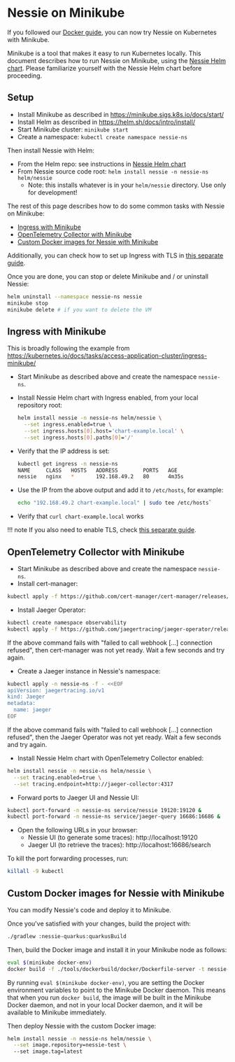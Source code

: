 # Nessie on Minikube

If you followed our [Docker guide](../try/docker.md), you can now try Nessie on Kubernetes with
Minikube.

Minikube is a tool that makes it easy to run Kubernetes locally. This document describes how to run
Nessie on Minikube, using the [Nessie Helm chart]. Please familiarize yourself with the Nessie Helm
chart before proceeding.

[Nessie Helm chart]: ../try/kubernetes.md

## Setup

* Install Minikube as described in https://minikube.sigs.k8s.io/docs/start/
* Install Helm as described in https://helm.sh/docs/intro/install/
* Start Minikube cluster: `minikube start`
* Create a namespace: `kubectl create namespace nessie-ns`

Then install Nessie with Helm:

* From the Helm repo: see instructions in [Nessie Helm chart]
* From Nessie source code root: `helm install nessie -n nessie-ns helm/nessie`
  * Note: this installs whatever is in your `helm/nessie` directory. Use only for development!

The rest of this page describes how to do some common tasks with Nessie on Minikube:

* [Ingress with Minikube](#ingress-with-minikube)
* [OpenTelemetry Collector with Minikube](#opentelemetry-collector-with-minikube)
* [Custom Docker images for Nessie with Minikube](#custom-docker-images-for-nessie-with-minikube)

Additionally, you can check how to set up Ingress with TLS in [this separate
guide](../guides/tls.md).

Once you are done, you can stop or delete Minikube and / or uninstall Nessie:

```sh
helm uninstall --namespace nessie-ns nessie
minikube stop
minikube delete # if you want to delete the VM
```

## Ingress with Minikube

This is broadly following the example from https://kubernetes.io/docs/tasks/access-application-cluster/ingress-minikube/

* Start Minikube as described above and create the namespace `nessie-ns`.
* Install Nessie Helm chart with Ingress enabled, from your local repository root:
  ```bash
  helm install nessie -n nessie-ns helm/nessie \
    --set ingress.enabled=true \
    --set ingress.hosts[0].host='chart-example.local' \
    --set ingress.hosts[0].paths[0]='/'
  ```

* Verify that the IP address is set:
  ```bash
  kubectl get ingress -n nessie-ns
  NAME     CLASS   HOSTS   ADDRESS        PORTS   AGE
  nessie   nginx   *       192.168.49.2   80      4m35s
  ```
* Use the IP from the above output and add it to `/etc/hosts`, for example:
  ```bash
  echo "192.168.49.2 chart-example.local" | sudo tee /etc/hosts`
  ```
* Verify that `curl chart-example.local` works

!!! note
    If you also need to enable TLS, check [this separate guide](./tls.md).

## OpenTelemetry Collector with Minikube

* Start Minikube as described above and create the namespace `nessie-ns`.
* Install cert-manager:

```bash
kubectl apply -f https://github.com/cert-manager/cert-manager/releases/download/v1.12.7/cert-manager.yaml
```

* Install Jaeger Operator:

```bash
kubectl create namespace observability
kubectl apply -f https://github.com/jaegertracing/jaeger-operator/releases/download/v1.53.0/jaeger-operator.yaml -n observability
```

If the above command fails with "failed to call webhook [...] connection refused", then cert-manager
was not yet ready. Wait a few seconds and try again.

* Create a Jaeger instance in Nessie's namespace:

```bash
kubectl apply -n nessie-ns -f - <<EOF
apiVersion: jaegertracing.io/v1
kind: Jaeger
metadata:
  name: jaeger
EOF
```

If the above command fails with "failed to call webhook [...] connection refused", then the Jaeger
Operator was not yet ready. Wait a few seconds and try again.

* Install Nessie Helm chart with OpenTelemetry Collector enabled:

```bash
helm install nessie -n nessie-ns helm/nessie \
  --set tracing.enabled=true \
  --set tracing.endpoint=http://jaeger-collector:4317
```

* Forward ports to Jaeger UI and Nessie UI:

```bash
kubectl port-forward -n nessie-ns service/nessie 19120:19120 &
kubectl port-forward -n nessie-ns service/jaeger-query 16686:16686 &
```

* Open the following URLs in your browser:
  * Nessie UI (to generate some traces): http://localhost:19120
  * Jaeger UI (to retrieve the traces): http://localhost:16686/search

To kill the port forwarding processes, run:

```bash
killall -9 kubectl
```

## Custom Docker images for Nessie with Minikube

You can modify Nessie's code and deploy it to Minikube.

Once you've satisfied with your changes, build the project with:

```bash
./gradlew :nessie-quarkus:quarkusBuild
```

Then, build the Docker image and install it in your Minikube node as follows:

```bash
eval $(minikube docker-env)
docker build -f ./tools/dockerbuild/docker/Dockerfile-server -t nessie-test:latest ./servers/quarkus-server
```

By running `eval $(minikube docker-env)`, you are setting the Docker environment variables to point
to the Minikube Docker daemon. This means that when you run `docker build`, the image will be built
in the Minikube Docker daemon, and not in your local Docker daemon, and it will be available to
Minikube immediately.

Then deploy Nessie with the custom Docker image:

```bash
helm install nessie -n nessie-ns helm/nessie \
  --set image.repository=nessie-test \ 
  --set image.tag=latest
```
